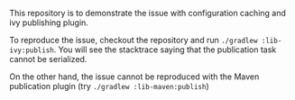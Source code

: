 This repository is to demonstrate the issue with configuration caching and ivy publishing plugin.

To reproduce the issue, checkout the repository and run `./gradlew :lib-ivy:publish`.
You will see the stacktrace saying that the publication task cannot be serialized.

On the other hand, the issue cannot be reproduced with the Maven publication plugin (try `./gradlew :lib-maven:publish`)
